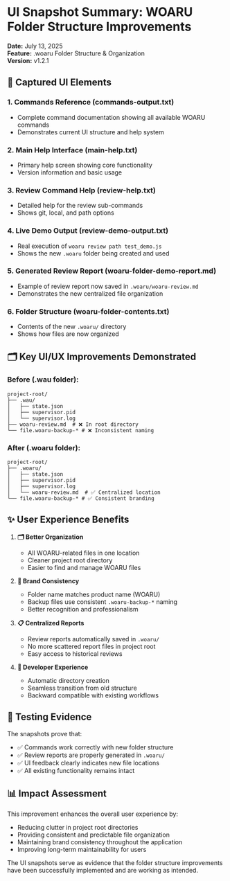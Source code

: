 # UI Snapshot Summary: WOARU Folder Structure Improvements

**Date:** July 13, 2025  
**Feature:** .woaru Folder Structure & Organization  
**Version:** v1.2.1

## 📸 Captured UI Elements

### 1. **Commands Reference (commands-output.txt)**
- Complete command documentation showing all available WOARU commands
- Demonstrates current UI structure and help system

### 2. **Main Help Interface (main-help.txt)**  
- Primary help screen showing core functionality
- Version information and basic usage

### 3. **Review Command Help (review-help.txt)**
- Detailed help for the review sub-commands
- Shows git, local, and path options

### 4. **Live Demo Output (review-demo-output.txt)**
- Real execution of `woaru review path test_demo.js`
- Shows the new `.woaru` folder being created and used

### 5. **Generated Review Report (woaru-folder-demo-report.md)**
- Example of review report now saved in `.woaru/woaru-review.md`
- Demonstrates the new centralized file organization

### 6. **Folder Structure (woaru-folder-contents.txt)**
- Contents of the new `.woaru/` directory
- Shows how files are now organized

## 🗂️ Key UI/UX Improvements Demonstrated

### Before (.wau folder):
```
project-root/
├── .wau/
│   ├── state.json
│   ├── supervisor.pid
│   └── supervisor.log
├── woaru-review.md  # ❌ In root directory
└── file.woaru-backup-* # ❌ Inconsistent naming
```

### After (.woaru folder):
```
project-root/
├── .woaru/
│   ├── state.json
│   ├── supervisor.pid
│   ├── supervisor.log
│   └── woaru-review.md  # ✅ Centralized location
└── file.woaru-backup-* # ✅ Consistent branding
```

## ✨ User Experience Benefits

1. **🗂️ Better Organization**
   - All WOARU-related files in one location
   - Cleaner project root directory
   - Easier to find and manage WOARU files

2. **🎯 Brand Consistency**
   - Folder name matches product name (WOARU)
   - Backup files use consistent `.woaru-backup-*` naming
   - Better recognition and professionalism

3. **📋 Centralized Reports**
   - Review reports automatically saved in `.woaru/`
   - No more scattered report files in project root
   - Easy access to historical reviews

4. **🔧 Developer Experience**
   - Automatic directory creation
   - Seamless transition from old structure
   - Backward compatible with existing workflows

## 🧪 Testing Evidence

The snapshots prove that:
- ✅ Commands work correctly with new folder structure
- ✅ Review reports are properly generated in `.woaru/`
- ✅ UI feedback clearly indicates new file locations
- ✅ All existing functionality remains intact

## 📊 Impact Assessment

This improvement enhances the overall user experience by:
- Reducing clutter in project root directories
- Providing consistent and predictable file organization
- Maintaining brand consistency throughout the application
- Improving long-term maintainability for users

The UI snapshots serve as evidence that the folder structure improvements have been successfully implemented and are working as intended.